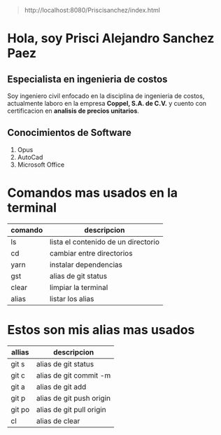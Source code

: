 > http://localhost:8080/Priscisanchez/index.html
# Hola, soy Prisci Alejandro Sanchez Paez
## Especialista en ingenieria de costos
Soy ingeniero civil enfocado en la disciplina de ingenieria de costos, actualmente laboro en la empresa **Coppel, S.A. de C.V.** y cuento con certificacion en **analisis de precios unitarios**.

## Conocimientos de Software
1. Opus
2. AutoCad
3. Microsoft Office

# Comandos mas usados en la terminal
| comando | descripcion |
|---------|-------------|
| ls | lista el contenido de un directorio |
| cd | cambiar entre directorios |
| yarn | instalar dependencias |
| gst | alias de git status |
| clear | limpiar la terminal |
| alias | listar los alias |

# Estos son mis alias mas usados
| allias | descripcion |
|---------|-------------|
| git s | alias de git status |
| git c | alias de git commit -m |
| git a | alias de git add |
| git p | alias de git push origin |
| git po | alias de git pull origin |
| cl | alias de clear |